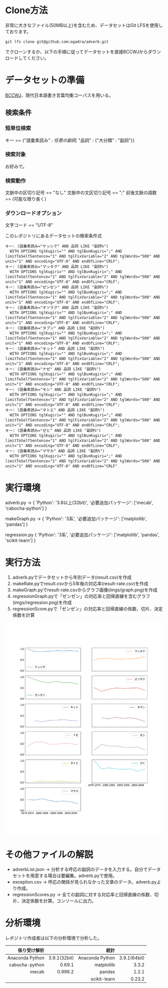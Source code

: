 # Clone方法
非常に大きなファイル(50MB以上)を含むため、データセットはGit LFSを使用しております。
```
git lfs clone git@github.com:ogadra/adverb.git
```
でクローンするか、以下の手順に従ってデータセットを直接BCCWJからダウンロードしてください。

# データセットの準備

[BCCWJ](https://chunagon.ninjal.ac.jp/)、現代日本語書き言葉均衡コーパスを用いる。

## 検索条件

### 短単位検索
キー == {"語彙素読み" : $任意の副詞$, "品詞" : {"大分類" : "副詞"}}

### 検索対象
お好みで。

### 検索動作
文脈中の区切り記号 == "なし"
文脈中の文区切り記号 == ";"
前後文脈の語数 == (可能な限り長く)

### ダウンロードオプション
文字コード == "UTF-8"

このレポジトリにあるデータセットの検索条件式
```
キー: (語彙素読み="ケッシテ" AND 品詞 LIKE "副詞%")
  WITH OPTIONS tglKugiri="" AND tglBunKugiri=";" AND limitToSelfSentence="1" AND tglFixVariable="2" AND tglWords="500" AND unit="1" AND encoding="UTF-8" AND endOfLine="CRLF";
キー: (語彙素読み="マッタク" AND 品詞 LIKE "副詞%")
  WITH OPTIONS tglKugiri="" AND tglBunKugiri=";" AND limitToSelfSentence="1" AND tglFixVariable="2" AND tglWords="500" AND unit="1" AND encoding="UTF-8" AND endOfLine="CRLF";
キー: (語彙素読み="ゼンゼン" AND 品詞 LIKE "副詞%")
  WITH OPTIONS tglKugiri="" AND tglBunKugiri=";" AND limitToSelfSentence="1" AND tglFixVariable="2" AND tglWords="500" AND unit="1" AND encoding="UTF-8" AND endOfLine="CRLF";
キー: (語彙素読み="オソラク" AND 品詞 LIKE "副詞%")
  WITH OPTIONS tglKugiri="" AND tglBunKugiri=";" AND limitToSelfSentence="1" AND tglFixVariable="2" AND tglWords="500" AND unit="1" AND encoding="UTF-8" AND endOfLine="CRLF";
キー: (語彙素読み="タブン" AND 品詞 LIKE "副詞%")
  WITH OPTIONS tglKugiri="" AND tglBunKugiri=";" AND limitToSelfSentence="1" AND tglFixVariable="2" AND tglWords="500" AND unit="1" AND encoding="UTF-8" AND endOfLine="CRLF";
キー: (語彙素読み="キット" AND 品詞 LIKE "副詞%")
  WITH OPTIONS tglKugiri="" AND tglBunKugiri=";" AND limitToSelfSentence="1" AND tglFixVariable="2" AND tglWords="500" AND unit="1" AND encoding="UTF-8" AND endOfLine="CRLF";
キー: (語彙素読み="ナゼ" AND 品詞 LIKE "副詞%")
  WITH OPTIONS tglKugiri="" AND tglBunKugiri=";" AND limitToSelfSentence="1" AND tglFixVariable="2" AND tglWords="500" AND unit="1" AND encoding="UTF-8" AND endOfLine="CRLF";
キー: (語彙素読み="モシ" AND 品詞 LIKE "副詞%")
  WITH OPTIONS tglKugiri="" AND tglBunKugiri=";" AND limitToSelfSentence="1" AND tglFixVariable="2" AND tglWords="500" AND unit="1" AND encoding="UTF-8" AND endOfLine="CRLF";
キー: (語彙素読み="タトエ" AND 品詞 LIKE "副詞%")
  WITH OPTIONS tglKugiri="" AND tglBunKugiri=";" AND limitToSelfSentence="1" AND tglFixVariable="2" AND tglWords="500" AND unit="1" AND encoding="UTF-8" AND endOfLine="CRLF";
キー: (語彙素読み="ゼヒ" AND 品詞 LIKE "副詞%")
  WITH OPTIONS tglKugiri="" AND tglBunKugiri=";" AND limitToSelfSentence="1" AND tglFixVariable="2" AND tglWords="500" AND unit="1" AND encoding="UTF-8" AND endOfLine="CRLF";
キー: (語彙素読み="マサカ" AND 品詞 LIKE "副詞%")
  WITH OPTIONS tglKugiri="" AND tglBunKugiri=";" AND limitToSelfSentence="1" AND tglFixVariable="2" AND tglWords="500" AND unit="1" AND encoding="UTF-8" AND endOfLine="CRLF"
```

# 実行環境
adverb.py -> {
    'Python': '3.8以上(32bit)',
    '必要追加パッケージ': ['mecab', 'cabocha-python']
    }
    
makeGraph.py -> {
    'Python': '3系',
    '必要追加パッケージ': ['matplotlib', 'pandas']
    }
 
 regression.py {
     'Python': '3系',
     '必要追加パッケージ': ['matplotlib', 'pandas', 'scikit-learn']
 }
 
 # 実行方法
 1. adverb.pyでデータセットから年別データ(result.csv)を作成
 2. makeRate.pyでresult.csvから5年毎の対応率(result-rate.csv)を作成
 3. makeGraph.pyでresult-rate.csvからグラフ画像(imgs/graph.png)を作成
 4. regressionGraph.pyで「ゼンゼン」の対応率と回帰直線を含むグラフ(imgs/regression.png)を作成
 5. regressionScore.pyで「ゼンゼン」の対応率と回帰直線の係数、切片、決定係数を計算
 
 ![graph.png](imgs/graph.png "作成されたグラフ画像")
 
 # その他ファイルの解説
 - adverbList.json -> 分析する呼応の副詞のデータを入力する。自分でデータセットを用意する場合は要編集。adverb.pyで使用。
 - exception.csv -> 呼応の関係が見られなかった文章のデータ。adverb.pyより作成。
 - regressionScores.py -> 全ての副詞に対する対応率と回帰直線の係数、切片、決定係数を計算。コンソールに出力。 


# 分析環境
レポジトリ作成者は以下の分析環境で分析した。

|係り受け解析||統計||
|--:|--:|--:|--:|
|Anaconda Python | 3.9.1(32bit)|Anaconda Python | 3.9.1(64bit)|
|cabocha-python | 0.69.1|matplotlib | 3.3.2 |
|mecab | 0.996.2| pandas | 1.2.1|
||| scikit-learn | 0.23.2|
